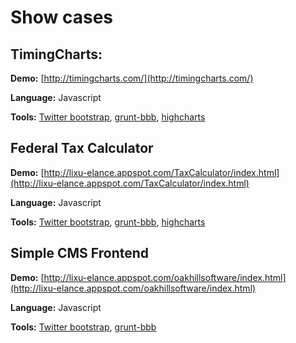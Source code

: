 # Show cases

## TimingCharts:

**Demo:** [http://timingcharts.com/](http://timingcharts.com/)

**Language:** Javascript

**Tools:** [Twitter bootstrap](http://twitter.github.com/bootstrap/), [grunt-bbb](https://github.com/backbone-boilerplate/grunt-bbb), [highcharts](http://www.highcharts.com/)

## Federal Tax Calculator

**Demo:** [http://lixu-elance.appspot.com/TaxCalculator/index.html](http://lixu-elance.appspot.com/TaxCalculator/index.html)

**Language:** Javascript

**Tools:** [Twitter bootstrap](http://twitter.github.com/bootstrap/), [grunt-bbb](https://github.com/backbone-boilerplate/grunt-bbb), [highcharts](http://www.highcharts.com/)

## Simple CMS Frontend

**Demo:** [http://lixu-elance.appspot.com/oakhillsoftware/index.html](http://lixu-elance.appspot.com/oakhillsoftware/index.html)

**Language:** Javascript

**Tools:** [Twitter bootstrap](http://twitter.github.com/bootstrap/), [grunt-bbb](https://github.com/backbone-boilerplate/grunt-bbb)
